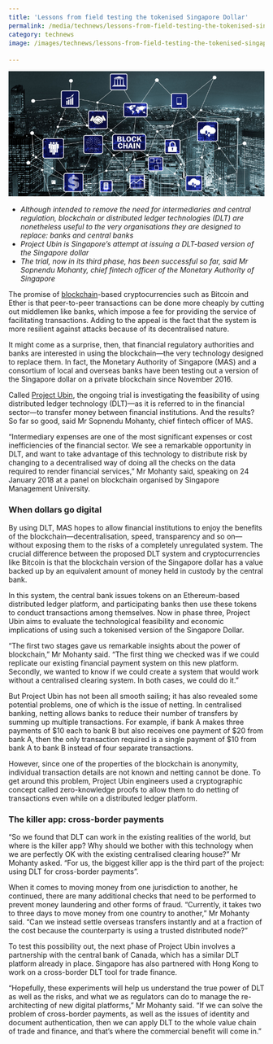 ```yaml
---
title: 'Lessons from field testing the tokenised Singapore Dollar'
permalink: /media/technews/lessons-from-field-testing-the-tokenised-singapore-dollar
category: technews
image: /images/technews/lessons-from-field-testing-the-tokenised-singapore-dollar-part-1.png

---
```



![lessons from field testing the tokenised singapore dollar](/images/technews/lessons-from-field-testing-the-tokenised-singapore-dollar-part-1.png)


* *Although intended to remove the need for intermediaries and central regulation, blockchain or distributed ledger technologies (DLT) are nonetheless useful to the very organisations they are designed to replace: banks and central banks*
* *Project Ubin is Singapore’s attempt at issuing a DLT-based version of the Singapore dollar*
* *The trial, now in its third phase, has been successful so far, said Mr Sopnendu Mohanty, chief fintech officer of the Monetary Authority of Singapore*
 
The promise of [blockchain](https://www.tech.gov.sg/TechNews/Innovation/2017/01/Linking-Blockchain-tech-together)-based cryptocurrencies such as Bitcoin and Ether is that peer-to-peer transactions can be done more cheaply by cutting out middlemen like banks, which impose a fee for providing the service of facilitating transactions. Adding to the appeal is the fact that the system is more resilient against attacks because of its decentralised nature.

It might come as a surprise, then, that financial regulatory authorities and banks are interested in using the blockchain—the very technology designed to replace them. In fact, the Monetary Authority of Singapore (MAS) and a consortium of local and overseas banks have been testing out a version of the Singapore dollar on a private blockchain since November 2016.

Called [Project Ubin](http://www.mas.gov.sg/Singapore-Financial-Centre/Smart-Financial-Centre/Project-Ubin.aspx), the ongoing trial is investigating the feasibility of using distributed ledger technology (DLT)—as it is referred to in the financial sector—to transfer money between financial institutions. And the results? So far so good, said Mr Sopnendu Mohanty, chief fintech officer of MAS.

“Intermediary expenses are one of the most significant expenses or cost inefficiencies of the financial sector. We see a remarkable opportunity in DLT, and want to take advantage of this technology to distribute risk by changing to a decentralised way of doing all the checks on the data required to render financial services,” Mr Mohanty said, speaking on 24 January 2018 at a panel on blockchain organised by Singapore Management University.

### **When dollars go digital**
By using DLT, MAS hopes to allow financial institutions to enjoy the benefits of the blockchain—decentralisation, speed, transparency and so on—without exposing them to the risks of a completely unregulated system. The crucial difference between the proposed DLT system and cryptocurrencies like Bitcoin is that the blockchain version of the Singapore dollar has a value backed up by an equivalent amount of money held in custody by the central bank. 

In this system, the central bank issues tokens on an Ethereum-based distributed ledger platform, and participating banks then use these tokens to conduct transactions among themselves. Now in phase three, Project Ubin aims to evaluate the technological feasibility and economic implications of using such a tokenised version of the Singapore Dollar.

“The first two stages gave us remarkable insights about the power of blockchain,” Mr Mohanty said. “The first thing we checked was if we could replicate our existing financial payment system on this new platform. Secondly, we wanted to know if we could create a system that would work without a centralised clearing system. In both cases, we could do it.”

But Project Ubin has not been all smooth sailing; it has also revealed some potential problems, one of which is the issue of netting. In centralised banking, netting allows banks to reduce their number of transfers by summing up multiple transactions. For example, if bank A makes three payments of $10 each to bank B but also receives one payment of $20 from bank A, then the only transaction required is a single payment of $10 from bank A to bank B instead of four separate transactions. 

However, since one of the properties of the blockchain is anonymity, individual transaction details are not known and netting cannot be done. To get around this problem, Project Ubin engineers used a cryptographic concept called zero-knowledge proofs to allow them to do netting of transactions even while on a distributed ledger platform. 

### **The killer app: cross-border payments**
“So we found that DLT can work in the existing realities of the world, but where is the killer app? Why should we bother with this technology when we are perfectly OK with the existing centralised clearing house?” Mr Mohanty asked. “For us, the biggest killer app is the third part of the project: using DLT for cross-border payments”. 

When it comes to moving money from one jurisdiction to another, he continued, there are many additional checks that need to be performed to prevent money laundering and other forms of fraud. “Currently, it takes two to three days to move money from one country to another,” Mr Mohanty said. “Can we instead settle overseas transfers instantly and at a fraction of the cost because the counterparty is using a trusted distributed node?”

To test this possibility out, the next phase of Project Ubin involves a partnership with the central bank of Canada, which has a similar DLT platform already in place. Singapore has also partnered with Hong Kong to work on a cross-border DLT tool for trade finance.

“Hopefully, these experiments will help us understand the true power of DLT as well as the risks, and what we as regulators can do to manage the re-architecting of new digital platforms,” Mr Mohanty said. “If we can solve the problem of cross-border payments, as well as the issues of identity and document authentication, then we can apply DLT to the whole value chain of trade and finance, and that’s where the commercial benefit will come in.” 
